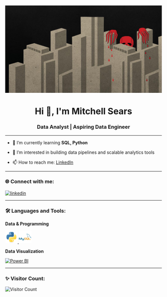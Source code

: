 <!-- Banner Image -->
<p align="center">
  <img src="https://raw.githubusercontent.com/mitchellsears/mitchellsears/main/banner.jpg" alt="Banner" />
</p>

<h1 align="center">Hi 👋, I'm Mitchell Sears</h1>
<h3 align="center">Data Analyst | Aspiring Data Engineer</h3>

---

- 🌱 I’m currently learning **SQL, Python**

- 🔭 I’m interested in building data pipelines and scalable analytics tools

- 📫 How to reach me: [LinkedIn](https://www.linkedin.com/in/mitchellsears/)

---

<h3 align="left">🌐 Connect with me:</h3>
<p align="left">
  <a href="https://www.linkedin.com/in/mitchellsears/" target="blank">
    <img align="center" src="https://img.shields.io/badge/LinkedIn-blue?style=for-the-badge&logo=linkedin&logoColor=white" alt="linkedin" />
  </a>
</p>

---

<h3 align="left">🛠️ Languages and Tools:</h3>

**Data & Programming**
<p align="left">
  <a href="https://www.python.org" target="_blank" rel="noreferrer">
    <img src="https://raw.githubusercontent.com/devicons/devicon/master/icons/python/python-original.svg" alt="Python" title="Python" width="40" height="40"/>
  </a>
  <a href="https://www.mysql.com/" target="_blank" rel="noreferrer">
    <img src="https://raw.githubusercontent.com/devicons/devicon/master/icons/mysql/mysql-original-wordmark.svg" alt="MySQL" title="MySQL" width="40" height="40"/>
  </a>
</p>

**Data Visualization**
<p align="left">
  <a href="https://powerbi.microsoft.com/" target="_blank" rel="noreferrer">
    <img src="https://upload.wikimedia.org/wikipedia/commons/c/cf/New_Power_BI_Logo.svg" alt="Power BI" title="Power BI" width="40" height="40"/>
  </a>
</p>

---

<h3 align="left">✨ Visitor Count:</h3>
<p align="left">
  <img src="https://komarev.com/ghpvc/?username=mitchellsears&label=Profile%20views&color=0e75b6&style=flat" alt="Visitor Count" />
</p>
